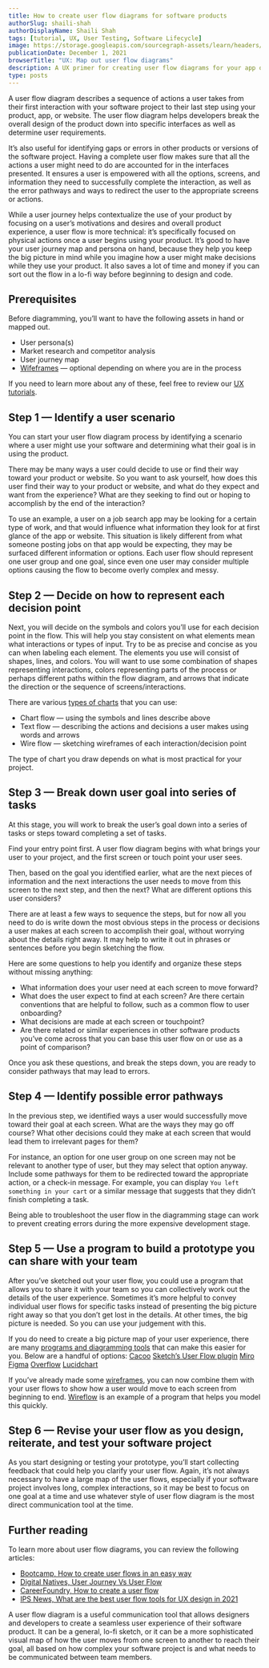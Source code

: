 ```yaml
---
title: How to create user flow diagrams for software products
authorSlug: shaili-shah
authorDisplayName: Shaili Shah
tags: [tutorial, UX, User Testing, Software Lifecycle]
image: https://storage.googleapis.com/sourcegraph-assets/learn/headers/sourcegraph-learn-01.png
publicationDate: December 1, 2021
browserTitle: "UX: Map out user flow diagrams"
description: A UX primer for creating user flow diagrams for your app or website
type: posts
---
```


A user flow diagram describes a sequence of actions a user takes from their first interaction with your software project to their last step using your product, app, or website. The user flow diagram helps developers break the overall design of the product down into specific interfaces as well as determine user requirements. 

It’s also useful for identifying gaps or errors in other products or versions of the software project. Having a complete user flow makes sure that all the actions a user might need to do are accounted for in the interfaces presented. It ensures a user is empowered with all the options, screens, and information they need to successfully complete the interaction, as well as the error pathways and ways to redirect the user to the appropriate screens or actions. 

While a user journey helps contextualize the use of your product by focusing on a user’s motivations and desires and overall product experience, a user flow is more technical: it’s specifically focused on physical actions once a user begins using your product. It’s good to have your user journey map and persona on hand, because they help you keep the big picture in mind while you imagine how a user might make decisions while they use your product. It also saves a lot of time and money if you can sort out the flow in a lo-fi way before beginning to design and code.

## Prerequisites

Before diagramming, you’ll want to have the following assets in hand or mapped out.

* User persona(s)
* Market research and competitor analysis
* User journey map
* [Wifeframes](/how-to-wireframe-a-software-product) — optional depending on where you are in the process

If you need to learn more about any of these, feel free to review our [UX tutorials](/tags/ux). 

## Step 1 — Identify a user scenario 

You can start your user flow diagram process by identifying a scenario where a user might use your software and determining what their goal is in using the product. 

There may be many ways a user could decide to use or find their way toward your product or website. So you want to ask yourself, how does this user find their way to your product or website, and what do they expect and want from the experience? What are they seeking to find out or hoping to accomplish by the end of the interaction? 

To use an example, a user on a job search app may be looking for a certain type of work, and that would influence what information they look for at first glance of the app or website. This situation is likely different from what someone posting jobs on that app would be expecting, they may be surfaced different information or options. Each user flow should represent one user group and one goal, since even one user may consider multiple options causing the flow to become overly complex and messy.

## Step 2 — Decide on how to represent each decision point

Next, you will decide on the symbols and colors you’ll use for each decision point in the flow. This will help you stay consistent on what elements mean what interactions or types of input. Try to be as precise and concise as you can when labeling each element. The elements you use will consist of shapes, lines, and colors. You will want to use some combination of shapes representing interactions, colors representing parts of the process or perhaps different paths within the flow diagram, and arrows that indicate the direction or the sequence of screens/interactions.

There are various [types of charts](https://bootcamp.uxdesign.cc/how-to-create-user-flows-in-an-easy-way-80ad394f5ad8) that you can use:

* Chart flow  — using the symbols and lines describe above
* Text flow  — describing the actions and decisions a user makes using words and arrows
* Wire flow — sketching wireframes of each interaction/decision point

The type of chart you draw depends on what is most practical for your project.

## Step 3 — Break down user goal into series of tasks

At this stage, you will work to break the user’s goal down into a series of tasks or steps toward completing a set of tasks. 

Find your entry point first. A user flow diagram begins with what brings your user to your project, and the first screen or touch point your user sees. 

Then, based on the goal you identified earlier, what are the next pieces of information and the next interactions the user needs to move from this screen to the next step, and then the next? What are different options this user considers? 

There are at least a few ways to sequence the steps, but for now all you need to do is write down the most obvious steps in the process or decisions a user makes at each screen to accomplish their goal, without worrying about the details right away. It may help to write it out in phrases or sentences before you begin sketching the flow. 

Here are some questions to help you identify and organize these steps without missing anything:

* What information does your user need at each screen to move forward?
* What does the user expect to find at each screen? Are there certain conventions that are helpful to follow, such as a common flow to user onboarding?
* What decisions are made at each screen or touchpoint? 
* Are there related or similar experiences in other software products you’ve come across that you can base this user flow on or use as a point of comparison?

Once you ask these questions, and break the steps down, you are ready to consider pathways that may lead to errors.

## Step 4 — Identify possible error pathways

In the previous step, we identified ways a user would successfully move toward their goal at each screen. What are the ways they may go off course? What other decisions could they make at each screen that would lead them to irrelevant pages for them? 

For instance, an option for one user group on one screen may not be relevant to another type of user, but they may select that option anyway. Include some pathways for them to be redirected toward the appropriate action, or a check-in message. For example, you can display `You left something in your cart` or a similar message that suggests that they didn’t finish completing a task.

Being able to troubleshoot the user flow in the diagramming stage can work to prevent creating errors during the more expensive development stage.

## Step 5 — Use a program to build a prototype you can share with your team

After you’ve sketched out your user flow, you could use a program that allows you to share it with your team so you can collectively work out the details of the user experience. Sometimes it’s more helpful to convey individual user flows for specific tasks instead of presenting the big picture right away so that you don’t get lost in the details. At other times, the big picture is needed. So you can use your judgement with this.

If you do need to create a big picture map of your user experience, there are many [programs and diagramming tools](https://ipsnews.net/business/2021/06/07/what-are-the-best-user-flow-tools-for-ux-design-in-2021/) that can make this easier for you. Below are a handful of options:
[Cacoo](https://cacoo.com/)
[Sketch’s User Flow plugin](https://abynim.github.io/UserFlows/) 
[Miro](https://miro.com/templates/user-flow/)
[Figma](https://www.figma.com/templates/flowchart-maker/)
[Overflow](https://overflow.io/)
[Lucidchart](https://www.lucidchart.com/pages/)

If you’ve already made some [wireframes](/how-to-wireframe-a-software-product), you can now combine them with your user flows to show how a user would move to each screen from beginning to end. [Wireflow](https://wireflow.co/) is an example of a program that helps you model this quickly. 

## Step 6 — Revise your user flow as you design, reiterate, and test your software project

As you start designing or testing your prototype, you’ll start collecting feedback that could help you clarify your user flow. Again, it’s not always necessary to have a large map of the user flows, especially if your software project involves long, complex interactions, so it may be best to focus on one goal at a time and use whatever style of user flow diagram is the most direct communication tool at the time. 

## Further reading

To learn more about user flow diagrams, you can review the following articles:
* [Bootcamp, How to create user flows in an easy way](https://bootcamp.uxdesign.cc/how-to-create-user-flows-in-an-easy-way-80ad394f5ad8)
* [Digital Natives, User Journey Vs User Flow](https://www.digitalnatives.hu/blog/user-journey-vs-user-flow/)
* [CareerFoundry, How to create a user flow](https://careerfoundry.com/en/blog/ux-design/how-to-create-a-user-flow/)
* [IPS News, What are the best user flow tools for UX design in 2021](https://ipsnews.net/business/2021/06/07/what-are-the-best-user-flow-tools-for-ux-design-in-2021/)

A user flow diagram is a useful communication tool that allows designers and developers to create a seamless user experience of their software product. It can be a general, lo-fi sketch, or it can be a more sophisticated visual map of how the user moves from one screen to another to reach their goal, all based on how complex your software project is and what needs to be communicated between team members. 
